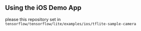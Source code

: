 ## Using the iOS Demo App
please this repository set in `tensorflow/tensorflow/lite/examples/ios/tflite-sample-camera` 
